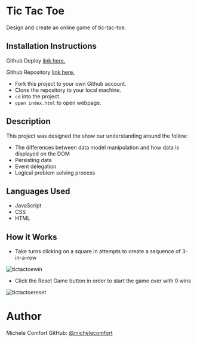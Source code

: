# Tic Tac Toe

Design and create an online game of tic-tac-toe.

## Installation Instructions

Github Deploy <a href = 'https://michelecomfort.github.io/tic-tac-toe/'>link here.</a>

Github Repository <a href='https://github.com/michelecomfort/tic-tac-toe'>link here.</a>

- Fork this project to your own Github account.
- Clone the repository to your local machine.
- `cd` into the project.
- `open index.html` to open webpage.

## Description

This project was designed the show our understanding around the follow:

- The differences between data model manipulation and how data is displayed on the DOM
- Persisting data
- Event delegation
- Logical problem solving process

## Languages Used

- JavaScript
- CSS
- HTML

## How it Works

- Take turns clicking on a square in attempts to create a sequence of 3-in-a-row

![tictactoewin](https://user-images.githubusercontent.com/86859884/135156791-77af795f-afef-4f8b-8510-dd80a8e19416.gif)

- Click the Reset Game button in order to start the game over with 0 wins

![tictactoereset](https://user-images.githubusercontent.com/86859884/135157271-bfbfa429-e73f-493e-98a7-333b1f13732d.gif)

# Author
Michele Comfort GitHub: <a href="https://github.com/michelecomfort">@michelecomfort</a>
